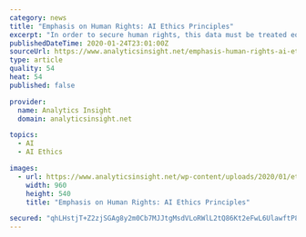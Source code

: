 ```yaml
---
category: news
title: "Emphasis on Human Rights: AI Ethics Principles"
excerpt: "In order to secure human rights, this data must be treated equivalent to some other personal information. Indeed, even as the AI field keeps on refining and work out ethics draws near, a report out of Harvard University’s Berkman Klein Center tried to extricate consensus, if not clearness: The work, titled “Principled Artificial ..."
publishedDateTime: 2020-01-24T23:01:00Z
sourceUrl: https://www.analyticsinsight.net/emphasis-human-rights-ai-ethics-principles/
type: article
quality: 54
heat: 54
published: false

provider:
  name: Analytics Insight
  domain: analyticsinsight.net

topics:
  - AI
  - AI Ethics

images:
  - url: https://www.analyticsinsight.net/wp-content/uploads/2020/01/ethics.jpg
    width: 960
    height: 540
    title: "Emphasis on Human Rights: AI Ethics Principles"

secured: "qhLHstjT+Z2zjSGAg8y2m0Cb7MJJtgMsdVLoRWlL2tQ86Kt2eFwL6UlawftP8puL5wYvt0aSjBtcqSy9woQsZOOQAe6IoZj4DOUAGSeu3/UlRfFJVQzf0RmSPTSvoFzIzpxJvriCWrhuqg0LooCVFhfE1RZP0mKiCtxJSdNWbKuacJ/C+jXeW42kEeZcVqIKw+jW9ugQsg4CU1vIREB6K91BqYjx0mQ3VIEKSYBuOt0ELdA3zdFG4XS7SypX4sq6SpYmMM29vIBFs2UWBlymEhB41zAq1gMkrOzOsLR/6j02J7EMGjiG81qkKXnpU8Z8;WgQ4jIGrkgi0cQWZmDDQkg=="
---
```



